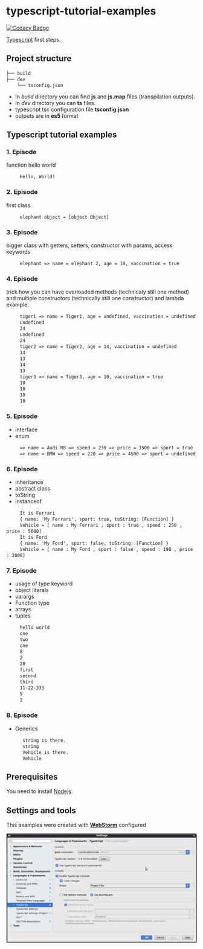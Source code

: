 # typescript-tutorial-examples #

[![Codacy Badge](https://api.codacy.com/project/badge/Grade/ac4fafa459c647e3bab7c7fbbf97eb65)](https://www.codacy.com/app/peterszatmary/typescript-tutorial-examples?utm_source=github.com&amp;utm_medium=referral&amp;utm_content=peterszatmary/typescript-tutorial-examples&amp;utm_campaign=Badge_Grade)

[Typescript](https://www.typescriptlang.org/) first steps.

## Project structure ##

```text
├── build
├── dev
    └── tsconfig.json
```

-   In *build* directory you can find **js** and **js.map** files (transpilation outputs).
-   In *dev* directory you can **ts** files.
-   typescript tsc configuration file **tsconfig.json**
-   outputs are in **es5** format

## Typescript tutorial examples ##

### 1. Episode ###

function hello world

```text
     Hello, World!
```

### 2. Episode ###

first class

```text
     elephant object = [object Object]
```

### 3. Episode ###

bigger class with getters, setters, constructor with params, access keywords

```text
     elephant => name = elephant 2, age = 10, vaccination = true
```

### 4. Episode ###

trick how you can have  overloaded methods (technicaly still one method) and multiple constructors (technically still one constructor) and lambda example.

```text
     tiger1 => name = Tiger1, age = undefined, vaccination = undefined
     undefined
     24
     undefined
     24
     tiger2 => name = Tiger2, age = 14, vaccination = undefined
     14
     13
     14
     13
     tiger3 => name = Tiger3, age = 10, vaccination = true
     10
     10
     10
     10
```

### 5. Episode ###

-   interface
-   enum

```text
     => name = Audi R8 => speed = 230 => price = 3500 => sport = true
     => name = BMW => speed = 220 => price = 4500 => sport = undefined
```
     
### 6. Episode ###

-   inheritance
-   abstract class
-   toString
-   instanceof

```text
     It is Ferrari
     { name: 'My Ferrari', sport: true, toString: [Function] }
     Vehicle = [ name : My Ferrari , sport : true , speed : 250 , price : 5600]
     It is Ford
     { name: 'My Ford', sport: false, toString: [Function] }
     Vehicle = [ name : My Ford , sport : false , speed : 190 , price : 3000]
```
     
### 7. Episode ###

-   usage of type keyword
-   object literals
-   varargs
-   Function type
-   arrays
-   tuples

```text
     hello world
     one
     two
     one
     8
     2
     20
     first
     second
     third
     11-22-333
     9
     2
```

### 8. Episode ###

-   Generics
     
```text
      string is there.
      string
      Vehicle is there.
      Vehicle
```
      
## Prerequisites ##

You need to install [Nodejs](https://nodejs.org/en/).

## Settings and tools ##

This examples were created with **[WebStorm](https://www.jetbrains.com/webstorm/specials/webstorm/webstorm.html?&gclid=CjwKEAjw5vu8BRC8rIGNrqbPuSESJADG8RV0Ml3J3e3xU12pKWb4P5xKluRQSY84nEX4TmHnllvBshoC4vHw_wcB&gclsrc=aw.ds.ds&dclid=CL6Mk8T2oM4CFYSNGwodfr4Pkw)** configured

![1](https://github.com/peterszatmary/just-like-that/blob/master/imgs/typescript-tutorial-examples/webstorm-typescript-settings.png)